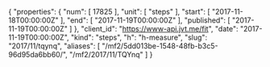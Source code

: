 {
  "properties": {
    "num": [
      17825
    ],
    "unit": [
      "steps"
    ],
    "start": [
      "2017-11-18T00:00:00Z"
    ],
    "end": [
      "2017-11-19T00:00:00Z"
    ],
    "published": [
      "2017-11-19T00:00:00Z"
    ]
  },
  "client_id": "https://www-api.jvt.me/fit",
  "date": "2017-11-19T00:00:00Z",
  "kind": "steps",
  "h": "h-measure",
  "slug": "2017/11/tqynq",
  "aliases": [
    "/mf2/5dd013be-1548-48fb-b3c5-96d95da6bb60/",
    "/mf2/2017/11/TQYnq"
  ]
}
